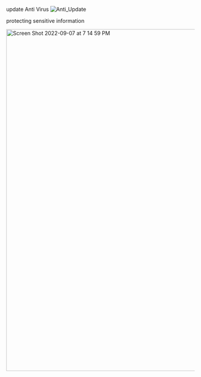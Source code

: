 update Anti Virus 
![Anti_Update](https://user-images.githubusercontent.com/112908219/189004361-f3ba75f9-14aa-4766-9b8a-30800185a7bc.jpeg)


protecting sensitive information


<img width="914" alt="Screen Shot 2022-09-07 at 7 14 59 PM" src="https://user-images.githubusercontent.com/112908219/189006610-6244e5c6-bd11-4e2e-a664-6b20773843cc.png">
